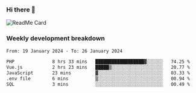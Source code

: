 ### Hi there 👋

<!--
**itzcy/itzcy** is a ✨ _special_ ✨ repository because its `README.md` (this file) appears on your GitHub profile.

Here are some ideas to get you started:

- 🔭 I’m currently working on ...
- 🌱 I’m currently learning ...
- 👯 I’m looking to collaborate on ...
- 🤔 I’m looking for help with ...
- 💬 Ask me about ...
- 📫 How to reach me: ...
- 😄 Pronouns: ...
- ⚡ Fun fact: ...
-->
![ReadMe Card](https://github-readme-stats.vercel.app/api?username=itzcy&show_icons=true&title_color=2d3198&icon_color=797cb8&text_color=24292e&bg_color=f6f8fa)

### Weekly development breakdown
<!--START_SECTION:waka-->

```txt
From: 19 January 2024 - To: 26 January 2024

PHP              8 hrs 33 mins   ██████████████████▓░░░░░░   74.25 %
Vue.js           2 hrs 23 mins   █████▒░░░░░░░░░░░░░░░░░░░   20.77 %
JavaScript       23 mins         ▓░░░░░░░░░░░░░░░░░░░░░░░░   03.33 %
.env file        6 mins          ▒░░░░░░░░░░░░░░░░░░░░░░░░   00.94 %
SQL              3 mins          ░░░░░░░░░░░░░░░░░░░░░░░░░   00.49 %
```

<!--END_SECTION:waka-->
